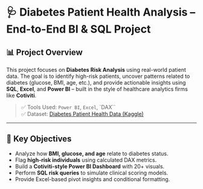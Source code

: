 # 🩺 Diabetes Patient Health Analysis – End-to-End BI & SQL Project

## 📊 Project Overview

This project focuses on **Diabetes Risk Analysis** using real-world patient data. The goal is to identify high-risk patients, uncover patterns related to diabetes (glucose, BMI, age, etc.), and provide actionable insights using **SQL**, **Excel**, and **Power BI** – built in the style of healthcare analytics firms like **Cotiviti**.

> ✅ Tools Used: `Power BI`,  `Excel`, `DAX``  
> ✅ Dataset: [Diabetes Patient Health Data (Kaggle)](https://www.kaggle.com/datasets/muhammadehsan02/diabetes-patient-health-data)

---

## 🧠 Key Objectives

- Analyze how **BMI, glucose, and age** relate to diabetes status.
- Flag **high-risk individuals** using calculated DAX metrics.
- Build a **Cotiviti-style Power BI Dashboard** with 20+ visuals.
- Perform **SQL risk queries** to simulate clinical scoring models.
- Provide Excel-based pivot insights and conditional formatting.

